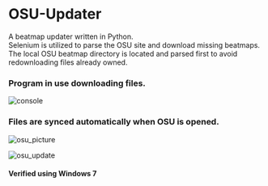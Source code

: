 # OSU-Updater

A beatmap updater written in Python.  
Selenium is utilized to parse the OSU site and download missing beatmaps.  
The local OSU beatmap directory is located and parsed first to avoid redownloading
files already owned.
  
  
  
  
  
  
### Program in use downloading files.
![console](https://user-images.githubusercontent.com/23642921/61590435-2f4f7700-ab6e-11e9-9e1f-4f68848ddf7f.png)

### Files are synced automatically when OSU is opened.
![osu_picture](https://user-images.githubusercontent.com/23642921/61590433-2eb6e080-ab6e-11e9-8fe5-8e211423c3b3.png)

![osu_update](https://user-images.githubusercontent.com/23642921/61590434-2f4f7700-ab6e-11e9-9cc2-03d276f8587d.png)

#### Verified using Windows 7
